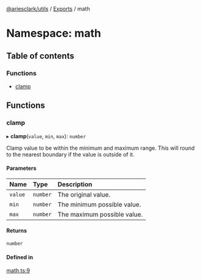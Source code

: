 [@ariesclark/utils](../README.md) / [Exports](../modules.md) / math

# Namespace: math

## Table of contents

### Functions

- [clamp](math.md#clamp)

## Functions

### clamp

▸ **clamp**(`value`, `min`, `max`): `number`

Clamp value to be within the minimum and maximum range.
This will round to the nearest boundary if the value is outside of it.

#### Parameters

| Name | Type | Description |
| :------ | :------ | :------ |
| `value` | `number` | The original value. |
| `min` | `number` | The minimum possible value. |
| `max` | `number` | The maximum possible value. |

#### Returns

`number`

#### Defined in

[math.ts:9](https://github.com/ariesclark/utils/blob/f54dd1b/src/math.ts#L9)
